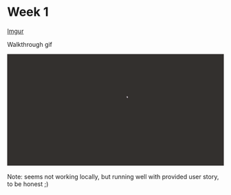 Week 1
===

[Imgur](https://i.imgur.com/Z51pY1f.gifv)

Walkthrough gif

![](https://raw.githubusercontent.com/nqd/cs-bc-w1/master/cs-blockchain-w1.gif)

Note: seems not working locally, but running well with provided user story, to be honest ;)